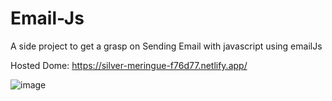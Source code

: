 # Email-Js
A side project to get a grasp on Sending Email with javascript using emailJs


Hosted Dome: https://silver-meringue-f76d77.netlify.app/

![image](https://user-images.githubusercontent.com/64144845/231228476-65bdc3da-a08c-4c0d-b157-c9c2a954f407.png)
